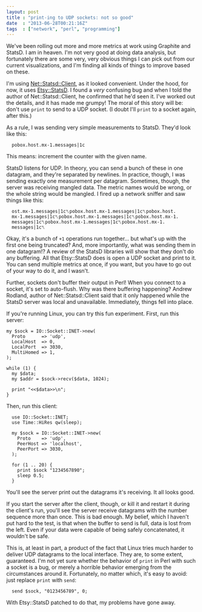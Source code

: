 ```yaml
---
layout: post
title : "print-ing to UDP sockets: not so good"
date  : "2013-06-28T00:21:16Z"
tags  : ["network", "perl", "programming"]
---
```

We've been rolling out more and more metrics at work using Graphite and StatsD.
I am in heaven.  I'm not very good at doing data analysis, but fortunately
there are some very, very obvious things I can pick out from our current
visualizations, and I'm finding all kinds of things to improve based on these.

I'm using
[Net::Statsd::Client](https://metacpan.org/module/Net::Statsd::Client), as it
looked convenient.  Under the hood, for now, it uses
[Etsy::StatsD](https://metacpan.org/module/Etsy%3A%3AStatsD).  I found a
*very* confusing bug and when I told the author of Net::Statsd::Client, he
confirmed that he'd seen it.  I've worked out the details, and it has made me
grumpy!  The moral of this story will be:  don't use `print` to send to a UDP
socket.  (I doubt I'll `print` to a socket again, after this.)

As a rule, I was sending very simple measurements to StatsD.  They'd look like
this:

      pobox.host.mx-1.messages|1c

This means: increment the counter with the given name.

StatsD listens for UDP.  In theory, you can send a bunch of these in one
datagram, and they're separated by newlines.  In practice, though, I was
sending exactly one measurement per datagram.  Sometimes, though, the server
was receiving mangled data.  The metric names would be wrong, or the whole
string would be mangled.  I fired up a network sniffer and saw things like
this:

      ost.mx-1.messages|1c␤pobox.host.mx-1.messages|1c␤pobox.host.
      mx-1.messages|1c␤pobox.host.mx-1.messages|1c␤pobox.host.mx-1.
      messages|1c␤pobox.host.mx-1.messages|1c␤pobox.host.mx-1.
      messages|1c␤

Okay, it's a bunch of `+1` operations run together… but what's up with the
first one being truncated?  And, more importantly, what was sending them in one
datagram!?  A review of the StatsD libraries will show that they don't do any
buffering.  All that Etsy::StatsD does is open a UDP socket and print to it.
You can send multiple metrics at once, if you want, but you have to go out of
your way to do it, and I wasn't.

Further, sockets don't buffer their output in Perl!  When you connect to a
socket, it's set to auto-flush.  Why was there buffering happening?  Andrew
Rodland, author of Net::Statsd::Client said that it only happened while the
StatsD server was local and unavailable.  Immediately, things fell into place.

If you're running Linux, you can try this fun experiment.  First, run this
server:

    my $sock = IO::Socket::INET->new(
      Proto      => 'udp',
      LocalHost  => 0,
      LocalPort  => 3030,
      MultiHomed => 1,
    );

    while (1) {
      my $data;
      my $addr = $sock->recv($data, 1024);

      print "<<$data>>\n";
    }

Then, run this client:

      use IO::Socket::INET;
      use Time::HiRes qw(sleep);

      my $sock = IO::Socket::INET->new(
        Proto    => 'udp',
        PeerHost => 'localhost',
        PeerPort => 3030,
      );

      for (1 .. 20) {
        print $sock "1234567890";
        sleep 0.5;
      }

You'll see the server print out the datagrams it's receiving.  It all looks
good.

If you start the server after the client, though, or kill it and restart it
during the client's run, you'll see the server receive datagrams with the
number sequence more than once.  This is bad enough.  My belief, which I
haven't put hard to the test, is that when the buffer to send is full, data is
lost from the left.  Even if your data were capable of being safely
concatenated, it wouldn't be safe.

This is, at least in part, a product of the fact that Linux tries much harder
to deliver UDP datagrams to the local interface.  They are, to some extent,
guaranteed.  I'm not yet sure whether the behavior of `print` in Perl with such
a socket is a bug, or merely a horrible behavior emerging from the
circumstances around it.  Fortunately, no matter which, it's easy to avoid:
just replace `print` with `send`:

      send $sock, "0123456789", 0;

With Etsy::StatsD patched to do that, my problems have gone away.

